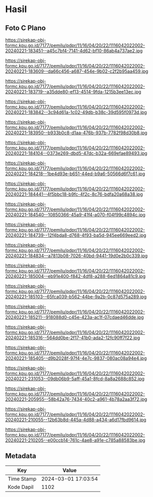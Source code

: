 # Hasil

## Foto C Plano

https://sirekap-obj-formc.kpu.go.id/7177/pemilu/pdpr/11/16/04/20/22/1116042022002-20240221-183451--a45c7bf4-7141-4d62-bf10-86ab4a737ae2.jpg

https://sirekap-obj-formc.kpu.go.id/7177/pemilu/pdpr/11/16/04/20/22/1116042022002-20240221-183609--da66c456-a687-454e-9b02-c2f2b95aa459.jpg

https://sirekap-obj-formc.kpu.go.id/7177/pemilu/pdpr/11/16/04/20/22/1116042022002-20240221-183719--a35dde80-ef13-4514-9fda-1215b3ee13ec.jpg

https://sirekap-obj-formc.kpu.go.id/7177/pemilu/pdpr/11/16/04/20/22/1116042022002-20240221-183842--3c94d61a-1c02-49db-b38c-39d595f0973d.jpg

https://sirekap-obj-formc.kpu.go.id/7177/pemilu/pdpr/11/16/04/20/22/1116042022002-20240221-183950--b933b0c8-d1aa-476b-937b-7782f98d30b8.jpg

https://sirekap-obj-formc.kpu.go.id/7177/pemilu/pdpr/11/16/04/20/22/1116042022002-20240221-184104--0373e269-dbd5-47dc-b32a-669efae89493.jpg

https://sirekap-obj-formc.kpu.go.id/7177/pemilu/pdpr/11/16/04/20/22/1116042022002-20240221-184218--1be4d93e-b651-44ed-b9a6-50566d6f7c61.jpg

https://sirekap-obj-formc.kpu.go.id/7177/pemilu/pdpr/11/16/04/20/22/1116042022002-20240221-184441--4f5bbc18-b9fc-4f2c-8c76-bdfa20a68a38.jpg

https://sirekap-obj-formc.kpu.go.id/7177/pemilu/pdpr/11/16/04/20/22/1116042022002-20240221-184540--10850366-45a9-41f4-a070-f04f99c4894c.jpg

https://sirekap-obj-formc.kpu.go.id/7177/pemilu/pdpr/11/16/04/20/22/1116042022002-20240221-184739--12f4bda8-d768-4f93-ba5d-945ee669eed2.jpg

https://sirekap-obj-formc.kpu.go.id/7177/pemilu/pdpr/11/16/04/20/22/1116042022002-20240221-184834--a7813b08-7026-40bd-9441-19d0e2b0c339.jpg

https://sirekap-obj-formc.kpu.go.id/7177/pemilu/pdpr/11/16/04/20/22/1116042022002-20240221-185004--eb91e400-f842-4df8-a288-6ed1864a81c9.jpg

https://sirekap-obj-formc.kpu.go.id/7177/pemilu/pdpr/11/16/04/20/22/1116042022002-20240221-185103--65fca039-b562-44be-9a2b-0c87d575a289.jpg

https://sirekap-obj-formc.kpu.go.id/7177/pemilu/pdpr/11/16/04/20/22/1116042022002-20240221-185211--918088d0-c45e-423a-ac1f-07cdaed46dde.jpg

https://sirekap-obj-formc.kpu.go.id/7177/pemilu/pdpr/11/16/04/20/22/1116042022002-20240221-185316--564dd0be-2f17-41b0-ada2-12fc90ff7f22.jpg

https://sirekap-obj-formc.kpu.go.id/7177/pemilu/pdpr/11/16/04/20/22/1116042022002-20240221-185405--d9b2028f-97f4-4e7c-9837-080ac08a94e4.jpg

https://sirekap-obj-formc.kpu.go.id/7177/pemilu/pdpr/11/16/04/20/22/1116042022002-20240221-231053--09db06b9-5aff-45a1-8fcd-8a8a2688c852.jpg

https://sirekap-obj-formc.kpu.go.id/7177/pemilu/pdpr/11/16/04/20/22/1116042022002-20240221-205955--58b42a76-7434-40c2-a961-4b78a2aa3f72.jpg

https://sirekap-obj-formc.kpu.go.id/7177/pemilu/pdpr/11/16/04/20/22/1116042022002-20240221-210055--12b63b8d-445a-4d88-a434-a6d17fbd9614.jpg

https://sirekap-obj-formc.kpu.go.id/7177/pemilu/pdpr/11/16/04/20/22/1116042022002-20240221-210205--e00ccb14-761c-4ae8-a91e-c785a88583be.jpg


## Metadata

| Key        | Value               |
| ---------- | ------------------- |
| Time Stamp | 2024-03-01 17:03:54 |
| Kode Dapil | 1102                |



